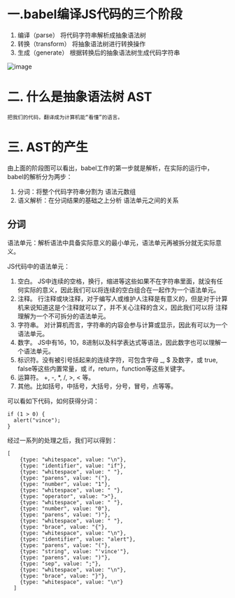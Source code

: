 # 一.babel编译JS代码的三个阶段

1. 编译（parse）  将代码字符串解析成抽象语法树
2. 转换（transform） 将抽象语法树进行转换操作
3. 生成（generate）  根据转换后的抽象语法树生成代码字符串

![image](C:/Users/Administrator/Desktop/PPT%E8%B5%84%E6%96%99/babel%E8%AF%BE%E7%A8%8B/%E8%A7%A3%E6%9E%90%E9%98%B6%E6%AE%B5.png)

# 二. 什么是抽象语法树 AST

```
把我们的代码，翻译成为计算机能“看懂”的语言。
```

# 三. AST的产生

由上面的阶段图可以看出，babel工作的第一步就是解析，在实际的运行中，babel的解析分为两步：

1. 分词：将整个代码字符串分割为 语法元数组
2. 语义解析：在分词结果的基础之上分析 语法单元之间的关系

## 分词

语法单元：解析语法中具备实际意义的最小单元，语法单元再被拆分就无实际意义。

JS代码中的语法单元：

1. 空白。 JS中连续的空格，换行，缩进等这些如果不在字符串里面，就没有任何实际的意义，因此我们可以将连续的空白组合在一起作为一个语法单元。
2. 注释。 行注释或块注释，对于编写人或维护人注释是有意义的，但是对于计算机来说知道这是个注释就可以了，并不关心注释的含义，因此我们可以将
   注释理解为一个不可拆分的语法单元。
3. 字符串。 对计算机而言，字符串的内容会参与计算或显示，因此有可以为一个语法单元。
4. 数字。 JS中有16，10，8进制以及科学表达式等语法，因此数字也可以理解一个语法单元。
5. 标识符。没有被引号括起来的连续字符，可包含字母 _, $ 及数字，或 true, false等这些内置常量，或 if，return，function等这些关键字。
6. 运算符。 +, -, *, /, >, < 等。
7. 其他。比如括号，中括号，大括号，分号，冒号，点等等。

可以看如下代码，如何获得分词：

```
if (1 > 0) {
  alert("vince");
}
```

经过一系列的处理之后，我们可以得到：

```
[
    {type: "whitespace", value: "\n"},
    {type: "identifier", value: "if"},
    {type: "whitespace", value: " "},
    {type: "parens", value: "("},
    {type: "number", value: "1"},
    {type: "whitespace", value: " "},
    {type: "operator", value: ">"},
    {type: "whitespace", value: " "},
    {type: "number", value: "0"},
    {type: "parens", value: ")"},
    {type: "whitespace", value: " "},
    {type: "brace", value: "{"},
    {type: "whitespace", value: "\n"},
    {type: "identifier", value: "alert"},
    {type: "parens", value: "("},
    {type: "string", value: "'vince'"},
    {type: "parens", value: ")"},
    {type: "sep", value: ";"},
    {type: "whitespace", value: "\n"},
    {type: "brace", value: "}"},
    {type: "whitespace", value: "\n"}
  ]
```
